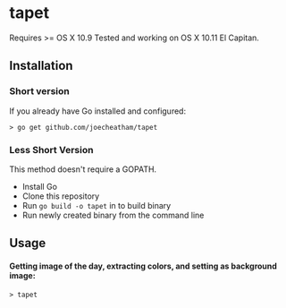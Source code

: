 tapet
=========
Requires >= OS X 10.9
Tested and working on OS X 10.11 El Capitan.

## Installation

### Short version

If you already have Go installed and configured:

```> go get github.com/joecheatham/tapet```

### Less Short Version

This method doesn't require a GOPATH.

- Install Go
- Clone this repository
- Run `go build -o tapet` in to build binary
- Run newly created binary from the command line

## Usage

#### Getting image of the day, extracting colors, and setting as background image:
`> tapet`
